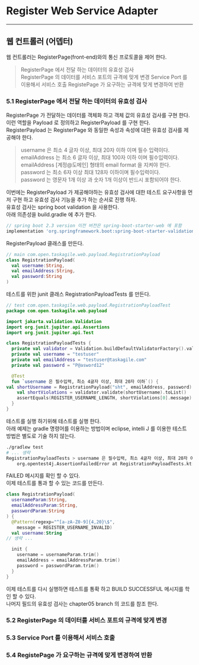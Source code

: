# Register Web Service Adapter
---
## 웹 컨트롤러 (어뎁터)
웹 컨트롤러는 RegisterPage(front-end)와의 통신 프로토콜을 제어 한다.   
> RegisterPage 에서 전달 하는 데이터의 유효성 검사   
> RegisterPage 의 데이터를 서비스 포트의 규격에 맞게 변경
> Service Port 를 이용해서 서비스 호출
> RegistePage 가 요구하는 규격에 맞게 변경하여 반환

### 5.1 RegisterPage 에서 전달 하는 데이터의 유효성 검사   
RegisterPage 가 전달하는 데이터를 객체화 하고 객체 값의 유효성 검사를 구현 한다.   
이런 역할을 Payload 로 정의하고 RegisterPayload 를 구현 한다.   
RegisterPayload 는 RegisterPage 와 동일한 속성과 속성에 대한 유효성 검사를 제공해야 한다.   
> username 은 최소 4 글자 이상, 최대 20자 이하 이며 필수 입력이다.   
> emailAddress 는 최소 6 글자 이상, 최대 100자 이하 이며 필수입력이다.   
> emailAddress [계정@도메인] 형태의 email format 을 지켜야 한다.   
> password 는 최소 6자 이상 최대 128자 이하이며 필수입력이다.   
> password 는 영문자 1개 이상 과 숫자 1개 이상이 반드시 포함되어야 한다.   

이번에는 RegisterPayload 가 제공해야하는 유효성 검사에 대한 테스트 요구사항을 먼저 구현 하고 유효성 검사 기능을 추가 하는 순서로 진행 하자.   
유효성 검사는 spring boot validation 을 사용한다.   
아래 의존성을 build.gradle 에 추가 한다.
```gradle
// spring boot 2.3 version 이전 버전은 spring-boot-starter-web 에 포함 
implementation 'org.springframework.boot:spring-boot-starter-validation'
```
   
RegisterPayload 클래스를 만든다.   
```kotlin
// main com.open.taskagile.web.payload.RegistrationPayload
class RegistrationPayload(
  val username:String,
  val emailAddress:String,
  val password:String
)
```
   
테스트를 위한 junit 클래스 RegistrationPayloadTests 를 만든다.
```kotlin
// test com.open.taskagile.web.payload.RegistrationPayloadTest
package com.open.taskagile.web.payload

import jakarta.validation.Validation
import org.junit.jupiter.api.Assertions
import org.junit.jupiter.api.Test

class RegistrationPayloadTests {
  private val validator = Validation.buildDefaultValidatorFactory().validator
  private val username = "testuser"
  private val emailAddress = "testuser@taskagile.com"
  private val password = "P@asword12"

  @Test
  fun `username 은 필수입력, 최소 4글자 이상, 최대 20자 이하`() {
val shortUsername = RegistrationPayload("sht", emailAddress, password)
    val shortViolations = validator.validate(shortUsername).toList()
    assertEquals(REGISTER_USERNAME_LENGTH, shortViolations[0].message)
  }
}
```
테스트를 실행 하기위해 테스트를 실행 한다.   
아래 예제는 gradle 명령어를 이용하는 방법이며 eclipse, intelli J 를 이용한 테스트 방법은 별도로 기술 하지 않는다.   
```bash
./gradlew test
# ... 생략
RegistrationPayloadTests > username 은 필수입력, 최소 4글자 이상, 최대 20자 이하() FAILED
    org.opentest4j.AssertionFailedError at RegistrationPayloadTests.kt:18
```
FAILED 메시지를 확인 할 수 있다.   
이제 테스트를 통과 할 수 있는 코드를 만든다.   

```kotlin
class RegistrationPayload(
  usernameParam:String,
  emailAddressParam:String,
  passwordParam:String
) {
  @Pattern(regexp="^[a-zA-Z0-9]{4,20}\$",
    message = REGISTER_USERNAME_INVALID)
  val username:String
// 생략 ...

  init {
    username = usernameParam.trim()
    emailAddress = emailAddressParam.trim()
    password = passwordParam.trim()
  }
}
```
이제 테스트를 다시 실행하면 테스트를 통확 하고 BUILD SUCCESSFUL 메시지를 학인 할 수 있다.   
나머지 필드의 유효성 검사는 chapter05 branch 의 코드를 참조 한다.   
   
### 5.2 RegisterPage 의 데이터를 서비스 포트의 규격에 맞게 변경
### 5.3 Service Port 를 이용해서 서비스 호출
### 5.4 RegistePage 가 요구하는 규격에 맞게 변경하여 반환
